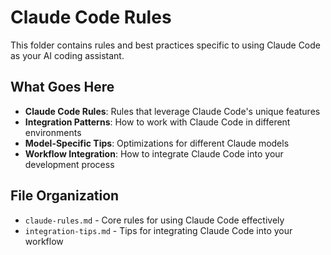 # Claude Code Rules

This folder contains rules and best practices specific to using Claude Code as your AI coding assistant.

## What Goes Here

- **Claude Code Rules**: Rules that leverage Claude Code's unique features
- **Integration Patterns**: How to work with Claude Code in different environments
- **Model-Specific Tips**: Optimizations for different Claude models
- **Workflow Integration**: How to integrate Claude Code into your development process

## File Organization

- `claude-rules.md` - Core rules for using Claude Code effectively
- `integration-tips.md` - Tips for integrating Claude Code into your workflow
